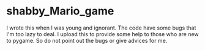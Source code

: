 # shabby_Mario_game
I wrote this when I was young and ignorant.
The code have some bugs that I'm too lazy to deal.
I upload this to provide some help to those who are new to pygame.
So do not point out the bugs or give advices for me.

